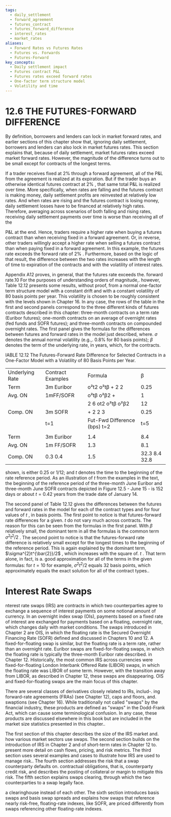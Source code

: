 ```yaml
---
tags:
  - daily_settlement
  - forward_agreement
  - futures_contract
  - futures_forward_difference
  - interest_rates
  - market_rates
aliases:
  - Forward Rates vs Futures Rates
  - Futures vs. Forwards
  - Futures-Forward
key_concepts:
  - Daily settlement impact
  - Futures contract P&L
  - Futures rates exceed forward rates
  - One-factor term structure model
  - Volatility and time
---
```


# 12.6 THE FUTURES-FORWARD DIFFERENCE  

By definition, borrowers and lenders can lock in market forward rates, and earlier sections of this chapter show that, ignoring daily settlement, borrowers and lenders can also lock in market futures rates. This section explains that, because of daily settlement, market futures rates exceed market forward rates. However, the magnitude of the difference turns out to be small except for contracts of the longest terms.  

If a trader receives fixed at $2\%$ through a forward agreement, all of the P&L from the agreement is realized at its expiration. But if the trader buys an otherwise identical futures contract at $2\%$ , that same total P&L is realized over time. More specifically, when rates are falling and the futures contract is making money, daily settlement profits are reinvested at relatively low rates. And when rates are rising and the futures contract is losing money, daily settlement losses have to be financed at relatively high rates. Therefore, averaging across scenarios of both falling and rising rates, receiving daily settlement payments over time is worse than receiving all of the  

P&L at the end. Hence, traders require a higher rate when buying a futures contract than when receiving fixed in a forward agreement. Or, in reverse, other traders willingly accept a higher rate when selling a futures contract than when paying fixed in a forward agreement. In this example, the futures rate exceeds the forward rate of $2\%$ . Furthermore, based on the logic of that result, the difference between the two rates increases with the length of time to expiration of the contracts and with the volatility of interest rates.  

Appendix A12 proves, in general, that the futures rate exceeds the. forward rate.10 For the purposes of understanding orders of magnitude,. however, Table 12.12 presents some results, without proof, from a normal one-factor term structure model with a constant drift and with a constant volatility of 80 basis points per year. This volatility is chosen to be roughly consistent with the levels shown in Chapter 16. In any case, the rows of the table in the first and second panels correspond to the three different kinds of futures contracts described in this chapter: three-month contracts on a term rate (Euribor futures); one-month contracts on an average of overnight rates (fed funds and SOFR futures); and three-month contracts on compounded overnight rates. The first panel gives the formulas for the differences between futures and forward rates in the model just described, where. $\sigma$ denotes the annual normal volatility (e.g.,. $0.8\%$ for 80 basis points); $\beta$ denotes the term of the underlying rate, in years, which, for the contracts.  

IABLE 12.12 The Futures-Forward Rate Difference for Selected Contracts in a One-Factor Model with a Volatility of 80 Basis Points per Year.   


<html><body><table><tr><td>Underlying Rate</td><td>Contract Examples</td><td>Formula</td><td>β</td></tr><tr><td>Term</td><td>3m Euribor</td><td>o²t2 o²tβ + 2 2</td><td>0.25</td></tr><tr><td>Avg. ON</td><td>1mFF/SOFR</td><td>o²tβ o²β2 +</td><td>1</td></tr><tr><td></td><td></td><td>2 6 ot2 o²tβ o²β2</td><td>12</td></tr><tr><td>Comp. ON</td><td>3m SOFR</td><td>+ 2 2 3</td><td>0.25</td></tr><tr><td></td><td>t=1</td><td>Fut-Fwd Difference (bps) t=2</td><td>t=5</td></tr><tr><td></td><td></td><td></td><td></td></tr><tr><td>Term</td><td>3m Euribor</td><td>1.4</td><td>8.4</td></tr><tr><td>Avg. ON</td><td>1m FF/SOFR</td><td>1.3</td><td>8.1</td></tr><tr><td>Comp. ON</td><td>0.3 0.4</td><td>1.5</td><td>32.3 8.4 32.8</td></tr></table></body></html>  

shown, is either 0.25 or 1/12; and $t$ denotes the time to the beginning of the rate reference period. As an illustration of $t$ from the examples in the text, the beginning of the reference period of the three-month June Euribor and three-month June SOFR contracts depicted in Figure 12.5 - June 15 - is 152 days or about $t=0.42$ years from the trade date of January 14.  

The second panel of Table 12.12 gives the differences between the futures and forward rates in the model for each of the contract types and for four values of $t$ , in basis points. The first point to notice is that futures-forward rate differences for a given. $t$ do not vary much across contracts. The reason for this can be seen from the formulas in the first panel. With $\beta$ relatively small, the dominant term in all the formulas is the common term $\sigma^{2}t^{2}/2$ . The second point to notice is that the futures-forward rate difference is relatively small except for the longest times to the beginning of the reference period. This is again explained by the dominant term, $\sigma^{2}t^{\bar{2}}/2$ , which increases with the square of. $t$ . That term alone, in fact, is a. good approximation for all of the terms in the given formulas: for $t=10$ for example, $\sigma^{2}t^{2}/2$ equals 32 basis points, which approximately equals the exact solution for all of the contract types..  

# Interest Rate Swaps  

nterest rate swaps (IRS) are contracts in which two counterparties agree to exchange a sequence of interest payments on some notional amount of currency. In an overnight index swap (OIs), payments based on a fixed rate of interest are exchanged for payments based on a floating, overnight rate, which changes daily with market conditions. The swaps introduced in Chapter 2 are OIS, in which the floating rate is the Secured Overnight Financing Rate (SOFR) defined and discussed in Chapters 10 and 12. A fixed-for-floating swap is similar, but the floating rate is a term rate, rather than an overnight rate. Euribor swaps are fixed-for-floating swaps, in which the floating rate is typically the three-month Euribor rate described. in Chapter 12. Historically, the most common IRS across currencies were fixed-for-floating London Interbank Offered Rate (LIBOR) swaps, in which the floating rate was LIBOR of some term. However, with the transition away from LIBOR, as described in Chapter 12, these swaps are disappearing. OIS and fixed-for-floating swaps are the main focus of this chapter.  

There are several classes of derivatives closely related to IRs, includ-. ing forward-rate agreements (FRAs) (see Chapter 12), caps and floors, and. swaptions (see Chapter 16). While traditionally not called "swaps" by the financial industry, these products are defined as "swaps" in the Dodd-Frank Act, which can cause some terminological confusion. In any case, these products are discussed elsewhere in this book but are included in the market size statistics presented in this chapter..  

The first section of this chapter describes the size of the IRS market and. how various market sectors use swaps. The second section builds on the introduction of IRS in Chapter 2 and of short-term rates in Chapter 12 to. present more detail on cash flows, pricing, and risk metrics. The third section uses several examples and cases to illustrate how IRS are used to manage risk.. The fourth section addresses the risk that a swap counterparty defaults on. contractual obligations, that is, counterparty credit risk, and describes the posting of collateral or margin to mitigate this risk. The fifth section explains swaps clearing, through which the two counterparties to a swap legally face.  

a clearinghouse instead of each other. The sixth section introduces basis swaps and basis swap spreads and explains how swaps that reference nearly risk-free, floating-rate indexes, like SOFR, are priced differently from swaps referencing other floating-rate indexes.
